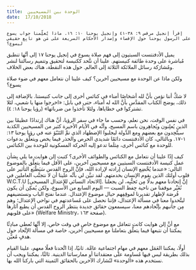 ```yaml
---
title:  الوحدة بين المسيحيين
date:  17/10/2018
---
```


`إقرأ إنجيل مرقس ٩: ٣٨-٤١ وإنجيل يوحنا ١٠: ١٦. ماذا يُعلِّمنا جواب يسوع على الرسول يوحنا حول الإقصاء وإصدار الأحكام السريعة على مَن هو تابِع حقيقي ليسوع؟`

يميل الأدفنتست السبتيون إلى فهم صلاة يسوع في إنجيل يوحنا ١٧ إلى أنَّها تنطبق مُباشرة على وحدة طائفة كنيستهم. علينا أن نتَّحد ككنيسة لتحقيق وتتميم رسالتنا لنشر ومُشارَكة رسائل الملائكة الثلاثة إلى العالم. حول هذه النقطة، هناك بعض الخلاف.

ولكن ماذا عن الوحدة مع مسيحيين آخرين؟ كيف علينا أن نتعامل معهم في ضوء صلاة يسوع؟

لا شكَّ أننا نؤمن بأنَّ لله أشخاصًا أمناء في كنائس أخرى إلى جانب كنيستنا. بالإضافة إلى ذلك، يوضح الكتاب المقدَّس بأنَّ الله له أمناء، حتى في بابل: «اخرجوا منها يا شعبي، لئلا تشتركوا في خطاياها، ولئلا تأخذوا من ضرباتها» (رؤيا يوحنا ١٨: ٤).

في نفس الوقت، نحن نعلم، وحسب ما جاء في سفر الرؤيا، أنَّ هناك إرتدادًا عظيمًا بين الذين يُعلِنون ويُجاهِرون باسم المسيح، وأنَّه في الأيام الأخيرة كثير من المسيحيين الكذبة سيتَّحِدون مع بعضهم ومع الدَّولة ليجلبوا الإضطهاد الذي تمَّ التَنَبّؤ عنه في رؤيا يوحنا ١٣: ١-١٧. وبالتالي، كان الأدفنتست دائمًا شديدي الحرص والحذر فيما يخص ويتعلَّق بدعوات للوحدة مع كنائس أخرى، مِثلَما تدعو إليه الحركة المسكونية للوحدة بين الكنائس.

كيف إذًا علينا أن نتعامل مع الكنائس والطوائف الأخرى؟ كتبت إلن هوايت ما يلي بِشأن عمل كنيسة الأدفنتست السبتيين مع مسيحيين آخرين، على الأقل فيما يتعلَّق بالموضوع التالي: «عندما يُخْضِع الإنسان إرادته لإرادة الله، فإنَّ الروح القدس سَيَطْبَع التأثير على قلوب أولئك الذين يقوم الإنسان بخدمتهم. لقد تبيَّن لي بأنَّه علينا أن لا نتجنَّب العاملين في W.C.T.U [الاتحاد النسائي للإعتدال المسيحي]. إنَّ إتحادنا معهم بدلًا مِن تَجنُّبِه، لن يجعلنا نُغَيِّر موقفنا من ناحية حِفظ السبت — اليوم السابع من الأسبوع، ولكن يُمكِن أن يكون فُرصَة لإظهار تقديرنا لموقِفِهم حيال موضوع الإعتدال. عندما نفتح الباب ونستضيفهم ليتَّحدوا معنا في مسألة الإعتدال، فإننا نحصل على مُساعدتهم في نواحي الإعتدال؛ وهم مِن جانبهم بإتِّحادهم معنا، سيسمعون حقائق جديدة ينتظر الروح القدس أن يطبع آثارها على قلوبهم» (Welfare Ministry، صفحة ١٦٣).

مع أنَّ إلن هوايت كانت تتعامَل مع موضوع خاص في وقت خاص، إلا أنَّها تُعطي مبادِئًا يمكننا أن نتبعها فيما يتعلَّق بتعاملنا مع مسيحيين آخرين، خاصة في مسألة الإتِّحاد حول هدفٍ مُعيَّن.

أولًا، يمكننا العَمَل معهم في مهامٍ اجتماعية عامَّة. ثانيًا، إذا اتَّحدنا فعلًا معهم، علينا القيام بذلك بطريقة ليس فيها مُساومة على معتقداتنا أو ممارساتنا الدينية. ثالثًا، يمكننا ويجب أن نستخدم هذه «الوحدة» لنُشارك الآخرين بالحقائق الثمينة التي باركنا الله بها.